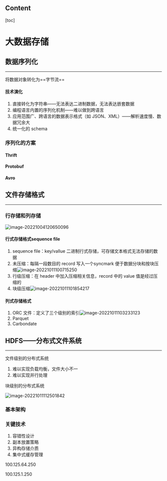 ## Content

[toc]

# 大数据存储

## 数据序列化

---

将数据对象转化为==字节流==

#### 技术演化

1. 直接转化为字符串——无法表达二进制数据，无法表达嵌套数据
2. 编程语言内置的序列化机制——难以做到跨语言
3. 应用范围广、跨语言的数据表示格式（如 JSON、XML）——解析速度慢、数据冗余大
4. 统一化的 schema

### 序列化的方案

#### Thrift





#### Protobuf



#### Avro

## 文件存储格式

---

### 行存储和列存储

![image-20221004120650096](https://wangleidetuchuang.oss-cn-beijing.aliyuncs.com/img/image-20221004120650096.png)

#### 行式存储格式sequence file

1. sequence file：key/vallue 二进制行式存储，可存储文本格式无法存储的数据
2. 未压缩：每隔一段数目的 record 写入一个syncmark 便于数据分块和按块压缩![image-20221011100715250](https://wangleidetuchuang.oss-cn-beijing.aliyuncs.com/img/image-20221011100715250.png)
3. 行级压缩：在 header 中加入压缩相关信息，record 中的 value 值是经过压缩的
4. 块级压缩![image-20221011101854217](https://wangleidetuchuang.oss-cn-beijing.aliyuncs.com/img/image-20221011101854217.png)

#### 列式存储格式

1. ORC 文件：定义了三个级别的索引![image-20221011103233123](https://wangleidetuchuang.oss-cn-beijing.aliyuncs.com/img/image-20221011103233123.png)
2. Parquet
3. Carbondate



## HDFS——分布式文件系统

---

文件级别的分布式系统

1. 难以实现负载均衡，文件大小不一
2. 难以实现并行处理





块级别的分布式系统

![image-20221011112501842](https://wangleidetuchuang.oss-cn-beijing.aliyuncs.com/img/image-20221011112501842.png)



### 基本架构





### 关键技术

1. 容错性设计
2. 副本放置策略
3. 异构存储介质
4. 集中式缓存管理

















100.125.64.250

100.125.1.250

